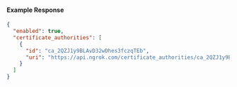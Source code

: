 <!-- Generated by nd gen api-examples. DO NOT EDIT. -->
#### Example Response
```json
{
  "enabled": true,
  "certificate_authorities": [
    {
      "id": "ca_2QZJ1y9BLAvD32wDhes3fczqTEb",
      "uri": "https://api.ngrok.com/certificate_authorities/ca_2QZJ1y9BLAvD32wDhes3fczqTEb"
    }
  ]
}